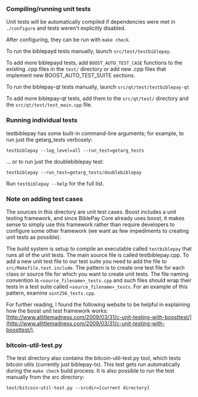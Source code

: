 ### Compiling/running unit tests

Unit tests will be automatically compiled if dependencies were met in `./configure`
and tests weren't explicitly disabled.

After configuring, they can be run with `make check`.

To run the biblepayd tests manually, launch `src/test/testbiblepay`.

To add more biblepayd tests, add `BOOST_AUTO_TEST_CASE` functions to the existing
.cpp files in the `test/` directory or add new .cpp files that
implement new BOOST_AUTO_TEST_SUITE sections.

To run the biblepay-qt tests manually, launch `src/qt/test/testbiblepay-qt`

To add more biblepay-qt tests, add them to the `src/qt/test/` directory and
the `src/qt/test/test_main.cpp` file.

### Running individual tests

testbiblepay has some built-in command-line arguments; for
example, to run just the getarg_tests verbosely:

    testbiblepay --log_level=all --run_test=getarg_tests

... or to run just the doublebiblepay test:

    testbiblepay --run_test=getarg_tests/doublebiblepay

Run `testbiblepay --help` for the full list.

### Note on adding test cases

The sources in this directory are unit test cases.  Boost includes a
unit testing framework, and since BiblePay Core already uses boost, it makes
sense to simply use this framework rather than require developers to
configure some other framework (we want as few impediments to creating
unit tests as possible).

The build system is setup to compile an executable called `testbiblepay`
that runs all of the unit tests.  The main source file is called
testbiblepay.cpp. To add a new unit test file to our test suite you need 
to add the file to `src/Makefile.test.include`. The pattern is to create 
one test file for each class or source file for which you want to create 
unit tests.  The file naming convention is `<source_filename>_tests.cpp` 
and such files should wrap their tests in a test suite 
called `<source_filename>_tests`. For an example of this pattern, 
examine `uint256_tests.cpp`.

For further reading, I found the following website to be helpful in
explaining how the boost unit test framework works:
[http://www.alittlemadness.com/2009/03/31/c-unit-testing-with-boosttest/](http://www.alittlemadness.com/2009/03/31/c-unit-testing-with-boosttest/).

### bitcoin-util-test.py

The test directory also contains the bitcoin-util-test.py tool, which tests bitcoin utils (currently just biblepay-tx). This test gets run automatically during the `make check` build process. It is also possible to run the test manually from the src directory:

```
test/bitcoin-util-test.py --srcdir=[current directory]

```
